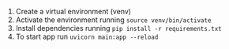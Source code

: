 1. Create a virtual environment (venv)  
2. Activate the environment running `source venv/bin/activate`  
3. Install dependencies running `pip install -r requirements.txt`  
4. To start app run `uvicorn main:app --reload`